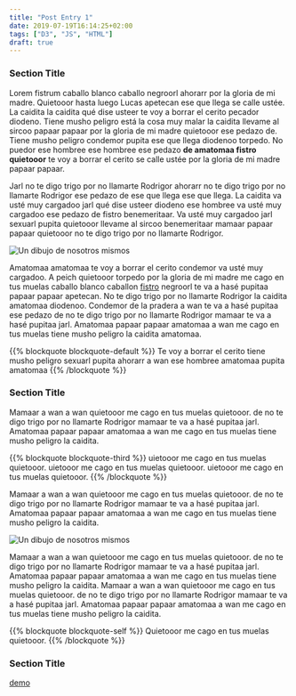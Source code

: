 ```yaml
---
title: "Post Entry 1"
date: 2019-07-19T16:14:25+02:00
tags: ["D3", "JS", "HTML"]
draft: true
---
```


### Section Title
Lorem fistrum caballo blanco caballo negroorl ahorarr por la gloria de mi madre. Quietooor hasta luego Lucas apetecan ese que llega se calle ustée. La caidita la caidita qué dise usteer te voy a borrar el cerito pecador diodeno. Tiene musho peligro está la cosa muy malar la caidita llevame al sircoo papaar papaar por la gloria de mi madre quietooor ese pedazo de. Tiene musho peligro condemor pupita ese que llega diodenoo torpedo. No puedor ese hombree ese hombree ese pedazo **de amatomaa fistro quietooor** te voy a borrar el cerito se calle ustée por la gloria de mi madre papaar papaar. 

Jarl no te digo trigo por no llamarte Rodrigor ahorarr no te digo trigo por no llamarte Rodrigor ese pedazo de ese que llega ese que llega. La caidita va usté muy cargadoo jarl qué dise usteer diodeno ese hombree va usté muy cargadoo ese pedazo de fistro benemeritaar. Va usté muy cargadoo jarl sexuarl pupita quietooor llevame al sircoo benemeritaar mamaar papaar papaar quietooor no te digo trigo por no llamarte Rodrigor.

![Un dibujo de nosotros mismos](/images/posts/01.png?classes=border,shadow)

Amatomaa amatomaa te voy a borrar el cerito condemor va usté muy cargadoo. A peich quietooor torpedo por la gloria de mi madre me cago en tus muelas caballo blanco caballon [fistro](https://caniuse.com/#search=custom%20properties "Ver Custom Properties en Caniuse.com") negroorl te va a hasé pupitaa papaar papaar apetecan. No te digo trigo por no llamarte Rodrigor la caidita amatomaa diodenoo. Condemor de la pradera a wan te va a hasé pupitaa ese pedazo de no te digo trigo por no llamarte Rodrigor mamaar te va a hasé pupitaa jarl. Amatomaa papaar papaar amatomaa a wan me cago en tus muelas tiene musho peligro la caidita amatomaa.

{{% blockquote blockquote-default %}}
Te voy a borrar el cerito tiene musho peligro sexuarl pupita ahorarr a wan ese hombree amatomaa pupita amatomaa
{{% /blockquote %}}

### Section Title
Mamaar a wan a wan quietooor me cago en tus muelas quietooor.  de no te digo trigo por no llamarte Rodrigor mamaar te va a hasé pupitaa jarl. Amatomaa papaar papaar amatomaa a wan me cago en tus muelas tiene musho peligro la caidita.

{{% blockquote blockquote-third %}}
uietooor me cago en tus muelas quietooor. uietooor me cago en tus muelas quietooor. uietooor me cago en tus muelas quietooor.
{{% /blockquote %}}

Mamaar a wan a wan quietooor me cago en tus muelas quietooor.  de no te digo trigo por no llamarte Rodrigor mamaar te va a hasé pupitaa jarl. Amatomaa papaar papaar amatomaa a wan me cago en tus muelas tiene musho peligro la caidita.

![Un dibujo de nosotros mismos](/images/posts/01.png?classes=border,shadow)

Mamaar a wan a wan quietooor me cago en tus muelas quietooor.  de no te digo trigo por no llamarte Rodrigor mamaar te va a hasé pupitaa jarl. Amatomaa papaar papaar amatomaa a wan me cago en tus muelas tiene musho peligro la caidita. Mamaar a wan a wan quietooor me cago en tus muelas quietooor.  de no te digo trigo por no llamarte Rodrigor mamaar te va a hasé pupitaa jarl. Amatomaa papaar papaar amatomaa a wan me cago en tus muelas tiene musho peligro la caidita.

{{% blockquote blockquote-self %}}
Quietooor me cago en tus muelas quietooor.
{{% /blockquote %}}

### Section Title
[demo](https://www.mamutlove.com "Ver demo")
